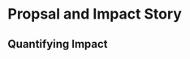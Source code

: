 # Propsal and Impact Story <!-- 300 words -->

## Quantifying Impact
<!-- 
WHAT ARE THE RISKS IF YOU DON'T DO IT vs. IF YOU DO
IMPORTANT: Put an actual money value on this
IMPORTANT: look at feedback on Module 2 for this as well
-->

<!-- 
* Develop an impact story that illustrates the ROI of propose security enhancements. Highlight potential cost savings, revenue improvements and the enablement of other critical organizational functions.

* GUIDANCE USE: Reference the Business Impact Story Guide to structure the narrative effectivey, ensuring the benefits are clear and compelling.

-->

<!-- MARKING RUBRIC

PROPOSE A SOLUTION TO INCREASE THE SECURITY OF THE NETWORK/DATA
* Develop a sophisticated solution to address the identified vulnerabilities and risks
* Thoroughly explain how the proposed solution aligns with industry standards/regulations
  * Explain in a clear and concise manner
  * Include additional insights and examples

Evidence this in Secton 3 also!

-->